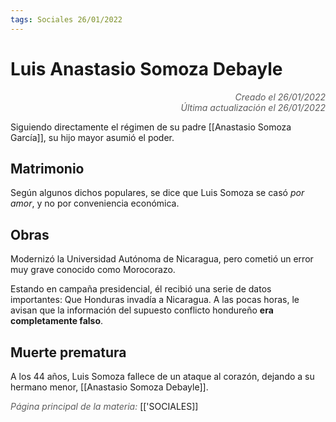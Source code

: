```yaml
---
tags: Sociales 26/01/2022
---
```


# Luis Anastasio Somoza Debayle
<div style="text-align: right; opacity: 0.7; font-style: italic;">Creado el 26/01/2022</div>
<div style="text-align: right; opacity: 0.7; font-style: italic;">Última actualización el 26/01/2022</div>

Siguiendo directamente el régimen de su padre [[Anastasio Somoza García]], su hijo mayor asumió el poder.

## Matrimonio

Según algunos dichos populares, se dice que Luis Somoza se casó *por amor*, y no por conveniencia económica.

## Obras

Modernizó la Universidad Autónoma de Nicaragua, pero cometió un error muy grave conocido como Morocorazo.

Estando en campaña presidencial, él recibió una serie de datos importantes: Que Honduras invadía a Nicaragua. A las pocas horas, le avisan que la información del supuesto conflicto hondureño **era completamente falso**.

## Muerte prematura

A los 44 años, Luis Somoza fallece de un ataque al corazón, dejando a su hermano menor, [[Anastasio Somoza Debayle]].

<span style="opacity: 0.7; font-style: italic;">Página principal de la materia:</span> [['SOCIALES]]